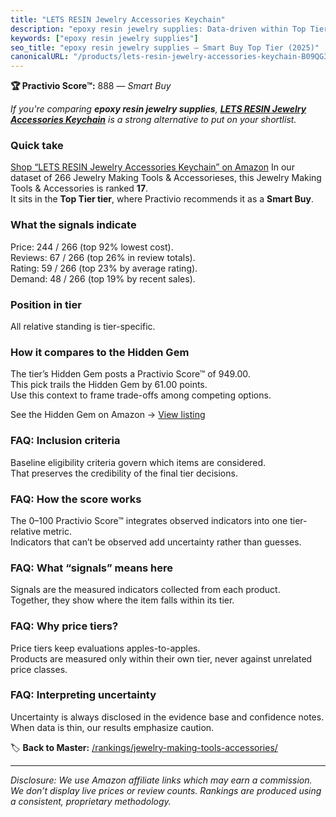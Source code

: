 ```yaml
---
title: "LETS RESIN Jewelry Accessories Keychain"
description: "epoxy resin jewelry supplies: Data-driven within Top Tier ranking using the Practivio Score™. Positioned by quality, value, demand, findability, momentum."
keywords: ["epoxy resin jewelry supplies"]
seo_title: "epoxy resin jewelry supplies — Smart Buy Top Tier (2025)"
canonicalURL: "/products/lets-resin-jewelry-accessories-keychain-B09QG32FFS/"
---
```


**🏆 Practivio Score™:** 888 — _Smart Buy_


*If you're comparing **epoxy resin jewelry supplies**, **[LETS RESIN Jewelry Accessories Keychain](https://www.amazon.com/dp/B09QG32FFS?tag=practivio-20)** is a strong alternative to put on your shortlist.*
### Quick take
[Shop “LETS RESIN Jewelry Accessories Keychain” on Amazon](https://www.amazon.com/dp/B09QG32FFS?tag=practivio-20)
In our dataset of 266 Jewelry Making Tools & Accessorieses, this Jewelry Making Tools & Accessories is ranked **17**.  
It sits in the **Top Tier tier**, where Practivio recommends it as a **Smart Buy**.

### What the signals indicate
Price: 244 / 266 (top 92% lowest cost).  
Reviews: 67 / 266 (top 26% in review totals).  
Rating: 59 / 266 (top 23% by average rating).  
Demand: 48 / 266 (top 19% by recent sales).

### Position in tier
All relative standing is tier-specific.

### How it compares to the Hidden Gem
The tier’s Hidden Gem posts a Practivio Score™ of 949.00.  
This pick trails the Hidden Gem by 61.00 points.  
Use this context to frame trade-offs among competing options.  

See the Hidden Gem on Amazon → [View listing](https://www.amazon.com/dp/B08VHYX96W?tag=practivio-20)

### FAQ: Inclusion criteria
Baseline eligibility criteria govern which items are considered.  
That preserves the credibility of the final tier decisions.

### FAQ: How the score works
The 0–100 Practivio Score™ integrates observed indicators into one tier-relative metric.  
Indicators that can’t be observed add uncertainty rather than guesses.

### FAQ: What “signals” means here
Signals are the measured indicators collected from each product.  
Together, they show where the item falls within its tier.

### FAQ: Why price tiers?
Price tiers keep evaluations apples-to-apples.  
Products are measured only within their own tier, never against unrelated price classes.

### FAQ: Interpreting uncertainty
Uncertainty is always disclosed in the evidence base and confidence notes.  
When data is thin, our results emphasize caution.


🏷️ **Back to Master:** [/rankings/jewelry-making-tools-accessories/](/rankings/jewelry-making-tools-accessories/)

---
_Disclosure: We use Amazon affiliate links which may earn a commission. We don’t display live prices or review counts. Rankings are produced using a consistent, proprietary methodology._
